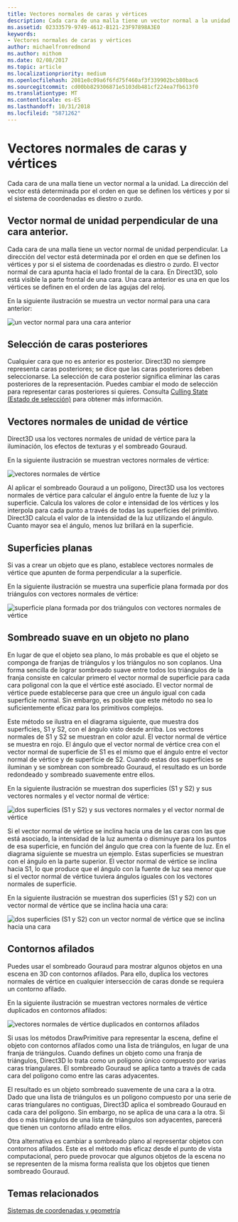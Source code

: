 ```yaml
---
title: Vectores normales de caras y vértices
description: Cada cara de una malla tiene un vector normal a la unidad. La dirección del vector está determinada por el orden en que se definen los vértices y por si el sistema de coordenadas es diestro o zurdo.
ms.assetid: 02333579-9749-4612-B121-23F97898A3E0
keywords:
- Vectores normales de caras y vértices
author: michaelfromredmond
ms.author: mithom
ms.date: 02/08/2017
ms.topic: article
ms.localizationpriority: medium
ms.openlocfilehash: 2081e8c09a6f6fd75f460af3f339902bcb80bac6
ms.sourcegitcommit: cd00bb829306871e5103db481cf224ea7fb613f0
ms.translationtype: MT
ms.contentlocale: es-ES
ms.lasthandoff: 10/31/2018
ms.locfileid: "5871262"
---
```

# <a name="face-and-vertex-normal-vectors"></a>Vectores normales de caras y vértices


Cada cara de una malla tiene un vector normal a la unidad. La dirección del vector está determinada por el orden en que se definen los vértices y por si el sistema de coordenadas es diestro o zurdo.

## <a name="span-idperpendicularunitnormalvectorforafrontfacespanspan-idperpendicularunitnormalvectorforafrontfacespanspan-idperpendicularunitnormalvectorforafrontfacespanperpendicular-unit-normal-vector-for-a-front-face"></a><span id="Perpendicular_unit_normal_vector_for_a_front_face"></span><span id="perpendicular_unit_normal_vector_for_a_front_face"></span><span id="PERPENDICULAR_UNIT_NORMAL_VECTOR_FOR_A_FRONT_FACE"></span>Vector normal de unidad perpendicular de una cara anterior.


Cada cara de una malla tiene un vector normal de unidad perpendicular. La dirección del vector está determinada por el orden en que se definen los vértices y por si el sistema de coordenadas es diestro o zurdo. El vector normal de cara apunta hacia el lado frontal de la cara. En Direct3D, solo está visible la parte frontal de una cara. Una cara anterior es una en que los vértices se definen en el orden de las agujas del reloj.

En la siguiente ilustración se muestra un vector normal para una cara anterior:

![un vector normal para una cara anterior](images/nrmlvect.png)

## <a name="span-idcullingbackfacesspanspan-idcullingbackfacesspanspan-idcullingbackfacesspanculling-back-faces"></a><span id="Culling_back_faces"></span><span id="culling_back_faces"></span><span id="CULLING_BACK_FACES"></span>Selección de caras posteriores


Cualquier cara que no es anterior es posterior. Direct3D no siempre representa caras posteriores; se dice que las caras posteriores deben seleccionarse. La selección de cara posterior significa eliminar las caras posteriores de la representación. Puedes cambiar el modo de selección para representar caras posteriores si quieres. Consulta [Culling State (Estado de selección)](https://msdn.microsoft.com/library/windows/desktop/bb204882) para obtener más información.

## <a name="span-idvertexunitnormalsspanspan-idvertexunitnormalsspanspan-idvertexunitnormalsspanvertex-unit-normals"></a><span id="Vertex_unit_normals"></span><span id="vertex_unit_normals"></span><span id="VERTEX_UNIT_NORMALS"></span>Vectores normales de unidad de vértice


Direct3D usa los vectores normales de unidad de vértice para la iluminación, los efectos de texturas y el sombreado Gouraud.

En la siguiente ilustración se muestran vectores normales de vértice:

![vectores normales de vértice](images/vertnrml.png)

Al aplicar el sombreado Gouraud a un polígono, Direct3D usa los vectores normales de vértice para calcular el ángulo entre la fuente de luz y la superficie. Calcula los valores de color e intensidad de los vértices y los interpola para cada punto a través de todas las superficies del primitivo. Direct3D calcula el valor de la intensidad de la luz utilizando el ángulo. Cuanto mayor sea el ángulo, menos luz brillará en la superficie.

## <a name="span-idflatsurfacesspanspan-idflatsurfacesspanspan-idflatsurfacesspanflat-surfaces"></a><span id="Flat_surfaces"></span><span id="flat_surfaces"></span><span id="FLAT_SURFACES"></span>Superficies planas


Si vas a crear un objeto que es plano, establece vectores normales de vértice que apunten de forma perpendicular a la superficie.

En la siguiente ilustración se muestra una superficie plana formada por dos triángulos con vectores normales de vértice:

![superficie plana formada por dos triángulos con vectores normales de vértice](images/flatvert.png)

## <a name="span-idsmoothshadingonanon-flatobjectspanspan-idsmoothshadingonanon-flatobjectspanspan-idsmoothshadingonanon-flatobjectspansmooth-shading-on-a-non-flat-object"></a><span id="Smooth_shading_on_a_non-flat_object"></span><span id="smooth_shading_on_a_non-flat_object"></span><span id="SMOOTH_SHADING_ON_A_NON-FLAT_OBJECT"></span>Sombreado suave en un objeto no plano


En lugar de que el objeto sea plano, lo más probable es que el objeto se componga de franjas de triángulos y los triángulos no son coplanos. Una forma sencilla de lograr sombreado suave entre todos los triángulos de la franja consiste en calcular primero el vector normal de superficie para cada cara poligonal con la que el vértice esté asociado. El vector normal de vértice puede establecerse para que cree un ángulo igual con cada superficie normal. Sin embargo, es posible que este método no sea lo suficientemente eficaz para los primitivos complejos.

Este método se ilustra en el diagrama siguiente, que muestra dos superficies, S1 y S2, con el ángulo visto desde arriba. Los vectores normales de S1 y S2 se muestran en color azul. El vector normal de vértice se muestra en rojo. El ángulo que el vector normal de vértice crea con el vector normal de superficie de S1 es el mismo que el ángulo entre el vector normal de vértice y de superficie de S2. Cuando estas dos superficies se iluminan y se sombrean con sombreado Gouraud, el resultado es un borde redondeado y sombreado suavemente entre ellos.

En la siguiente ilustración se muestran dos superficies (S1 y S2) y sus vectores normales y el vector normal de vértice:

![dos superficies (S1 y S2) y sus vectores normales y el vector normal de vértice](images/gvert.png)

Si el vector normal de vértice se inclina hacia una de las caras con las que está asociado, la intensidad de la luz aumenta o disminuye para los puntos de esa superficie, en función del ángulo que crea con la fuente de luz. En el diagrama siguiente se muestra un ejemplo. Estas superficies se muestran con el ángulo en la parte superior. El vector normal de vértice se inclina hacia S1, lo que produce que el ángulo con la fuente de luz sea menor que si el vector normal de vértice tuviera ángulos iguales con los vectores normales de superficie.

En la siguiente ilustración se muestran dos superficies (S1 y S2) con un vector normal de vértice que se inclina hacia una cara:

![dos superficies (S1 y S2) con un vector normal de vértice que se inclina hacia una cara](images/gvert2.png)

## <a name="span-idsharpedgesspanspan-idsharpedgesspanspan-idsharpedgesspansharp-edges"></a><span id="Sharp_edges"></span><span id="sharp_edges"></span><span id="SHARP_EDGES"></span>Contornos afilados


Puedes usar el sombreado Gouraud para mostrar algunos objetos en una escena en 3D con contornos afilados. Para ello, duplica los vectores normales de vértice en cualquier intersección de caras donde se requiera un contorno afilado.

En la siguiente ilustración se muestran vectores normales de vértice duplicados en contornos afilados:

![vectores normales de vértice duplicados en contornos afilados](images/shade1.png)

Si usas los métodos DrawPrimitive para representar la escena, define el objeto con contornos afilados como una lista de triángulos, en lugar de una franja de triángulos. Cuando defines un objeto como una franja de triángulos, Direct3D lo trata como un polígono único compuesto por varias caras triangulares. El sombreado Gouraud se aplica tanto a través de cada cara del polígono como entre las caras adyacentes.

El resultado es un objeto sombreado suavemente de una cara a la otra. Dado que una lista de triángulos es un polígono compuesto por una serie de caras triangulares no contiguas, Direct3D aplica el sombreado Gouraud en cada cara del polígono. Sin embargo, no se aplica de una cara a la otra. Si dos o más triángulos de una lista de triángulos son adyacentes, parecerá que tienen un contorno afilado entre ellos.

Otra alternativa es cambiar a sombreado plano al representar objetos con contornos afilados. Este es el método más eficaz desde el punto de vista computacional, pero puede provocar que algunos objetos de la escena no se representen de la misma forma realista que los objetos que tienen sombreado Gouraud.

## <a name="span-idrelated-topicsspanrelated-topics"></a><span id="related-topics"></span>Temas relacionados


[Sistemas de coordenadas y geometría](coordinate-systems-and-geometry.md)

 

 




